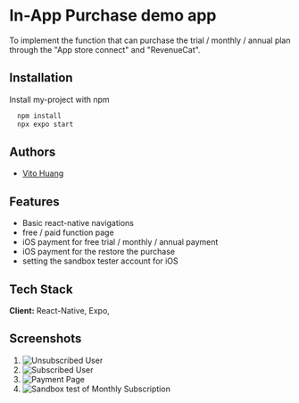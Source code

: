 # In-App Purchase demo app

To implement the function that can purchase the trial / monthly / annual plan through the "App store connect" and "RevenueCat".

## Installation

Install my-project with npm

```bash
  npm install
  npx expo start
```

## Authors

- [Vito Huang](https://github.com/digleg)

## Features

- Basic react-native navigations
- free / paid function page
- iOS payment for free trial / monthly / annual payment
- iOS payment for the restore the purchase
- setting the sandbox tester account for iOS

## Tech Stack

**Client:** React-Native, Expo,

## Screenshots
1. ![Unsubscribed User](https://github.com/digleg/revenuecat-app-youtube/assets/24401897/7bb7eb74-a66d-4bbe-816c-a69083bb1bb5)
2. ![Subscribed User](https://github.com/digleg/revenuecat-app-youtube/assets/24401897/852b2153-73c3-4474-bfda-3f078c7692e3)
3. ![Payment Page](https://github.com/digleg/revenuecat-app-youtube/assets/24401897/4e81aaf9-260d-4beb-9cfa-81622a11de4d)
4. ![Sandbox test of Monthly Subscription](https://github.com/digleg/revenuecat-app-youtube/assets/24401897/e40f330a-cba1-4c11-87ee-d56467caedf3)



